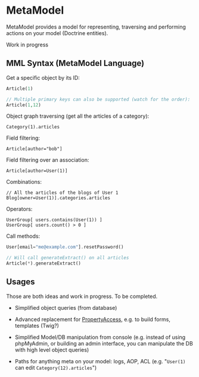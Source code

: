 # MetaModel

MetaModel provides a model for representing, traversing and performing actions on your model (Doctrine entities).

Work in progress

## MML Syntax (MetaModel Language)

Get a specific object by its ID:

```php
Article(1)

// Multiple primary keys can also be supported (watch for the order):
Article(1,12)
```

Object graph traversing (get all the articles of a category):

    Category(1).articles

Field filtering:

    Article[author="bob"]

Field filtering over an association:

    Article[author=User(1)]

Combinations:

    // All the articles of the blogs of User 1
    Blog[owner=User(1)].categories.articles

Operators:

    UserGroup[ users.contains(User(1)) ]
    UserGroup[ users.count() > 0 ]

Call methods:

```php
User[email="me@example.com"].resetPassword()

// Will call generateExtract() on all articles
Article(*).generateExtract()
```

## Usages

Those are both ideas and work in progress. To be completed.

* Simplified object queries (from database)

* Advanced replacement for [PropertyAccess](https://github.com/symfony/PropertyAccess), e.g. to build forms, templates (Twig?)

* Simplified Model/DB manipulation from console (e.g. instead of using phpMyAdmin, or building an admin interface, you can manipulate the DB with high level object queries)

* Paths for anything meta on your model: logs, AOP, ACL (e.g. "`User(1)` can edit `Category(12).articles`")
